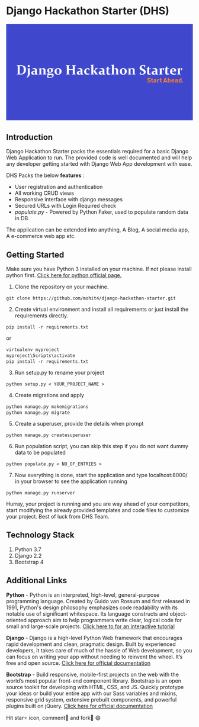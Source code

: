 # Django Hackathon Starter (DHS)

![](dhs_img.png)

## Introduction

Django Hackathon Starter packs the essentials required for a basic Django Web Application to run.
The provided code is well documented and will help any developer getting started with Django Web App development with ease.

DHS Packs the below **features** :
* User registration and authentication
* All working CRUD views
* Responsive interface with django messages
* Secured URLs with Login Required check
* _populate.py_ - Powered by Python Faker, used to populate random data in DB.

The application can be extended into anything, A Blog, A social media app, A e-commerce web app etc.

## Getting Started

Make sure you have Python 3 installed on your machine.
If not please install python first. [Click here for python official page.](https://www.python.org/downloads/)

1. Clone the repository on your machine.

```
git clone https://github.com/mohit4/django-hackathon-starter.git
```

2. Create virtual environment and install all requirements or just install the requirements directly.

```
pip install -r requirements.txt
```

or

```
virtualenv myproject
myproject\Scripts\activate
pip install -r requirements.txt
```

3. Run setup.py to rename your project

```
python setup.py < YOUR_PROJECT_NAME >
```

4. Create migrations and apply

```
python manage.py makemigrations
python manage.py migrate
```

5. Create a superuser, provide the details when prompt

```
python manage.py createsuperuser
```

6. Run population script, you can skip this step if you do not want dummy data to be populated

```
python populate.py < NO_OF_ENTRIES >
```

7. Now everything is done, start the application and type localhost:8000/ in your browser to see the application running

```
python manage.py runserver
```

Hurray, your project is running and you are way ahead of your competitors, start modifying the already provided templates and code files to customize your project. Best of luck from DHS Team.

## Technology Stack

1. Python 3.7
2. Django 2.2
3. Bootstrap 4

## Additional Links

**Python** - Python is an interpreted, high-level, general-purpose programming language. Created by Guido van Rossum and first released in 1991, Python's design philosophy emphasizes code readability with its notable use of significant whitespace. Its language constructs and object-oriented approach aim to help programmers write clear, logical code for small and large-scale projects. [Click here to for an interactive tutorial](https://www.codecademy.com/learn/learn-python)

**Django** - Django is a high-level Python Web framework that encourages rapid development and clean, pragmatic design. Built by experienced developers, it takes care of much of the hassle of Web development, so you can focus on writing your app without needing to reinvent the wheel. It’s free and open source. [Click here for official documentation](https://docs.djangoproject.com/en/2.2/)

**Bootstrap** - Build responsive, mobile-first projects on the web with the world’s most popular front-end component library. Bootstrap is an open source toolkit for developing with HTML, CSS, and JS. Quickly prototype your ideas or build your entire app with our Sass variables and mixins, responsive grid system, extensive prebuilt components, and powerful plugins built on jQuery. [Click here for official documentation](https://getbootstrap.com/docs/4.3/getting-started/introduction/)

Hit star:star: icon, comment:speech_balloon: and fork:fork_and_knife:
:smile: